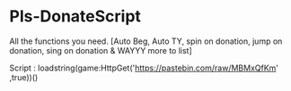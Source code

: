 # Pls-DonateScript

All the functions you need.
[Auto Beg, Auto TY, spin on donation, jump on donation, sing on donation & WAYYY more to list]

Script : loadstring(game:HttpGet('https://pastebin.com/raw/MBMxQfKm' ,true))()

